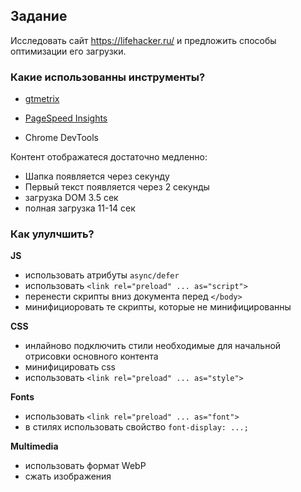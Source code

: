## Задание
Исследовать сайт https://lifehacker.ru/ и предложить способы оптимизации его загрузки.

### Какие использованны инструменты?

- [gtmetrix](https://gtmetrix.com)

- [PageSpeed Insights](https://developers.google.com/speed/pagespeed/insights/)

- Chrome DevTools

Контент отображатеся достаточно медленно:
- Шапка появляется через секунду
- Первый текст появляется через 2 секунды
- загрузка DOM 3.5 сек
- полная загрузка 11-14 сек

### Как улулчшить?

**JS**
- использовать атрибуты ```async/defer```
- использовать ```<link rel="preload" ... as="script">```
- перенести скрипты вниз документа перед ```</body>```
- минифициоровать те скрипты, которые не минифицированны

**CSS**
- инлайново подключить стили необходимые для начальной отрисовки основного контента
- минифицировать css
- использовать ```<link rel="preload" ... as="style">```

**Fonts**
- использовать ```<link rel="preload" ... as="font">```
- в стилях использовать свойство ```font-display: ...;```

**Multimedia**
- использовать формат WebP
- сжать изображения

